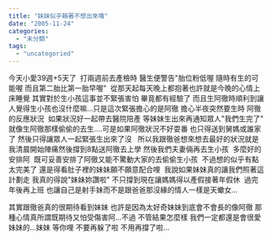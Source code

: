 ```yaml
---
title: "妹妹似乎賴著不想出來嚕"
date: "2005-11-24"
categories: 
  - "未分類"
tags: 
  - "uncategoried"
---
```


今天小愛39週+5天了  打兩週前去產檢時 醫生便警告"胎位粉低喔 隨時有生的可能喔 而且第二胎比第一胎早喔"  從那天起每天晚上都抱著也許就是今晚的心情上床睡覺 其實對於生小孩這事並不緊張害怕 畢竟都有經驗了 而且生阿徹時順利到讓人覺得生小孩也沒什麼嘛...只是這次緊張擔心的是阿徹 擔心半夜突然要生時 阿徹的反應狀況  如果狀況好一起帶去醫院陪產 等妹妹生出來再通知眾人"我們生完了" 就像生阿徹那樣偷偷的去生....可是如果阿徹狀況不好耍番 也只得送到舅媽或誰家了 然後只得讓眾人一起緊張生出來了沒   所以我跟徹爸想來想去最好的狀況就是  我清晨開始陣痛然後撐到8點送阿徹去上學 然後我們夫妻倆再去生小孩  多麼好的安排阿  既可妥善安排了阿徹又能不驚動大家的去偷偷生小孩  不過想的似乎有點太完美了 還是得看肚子裡的妹妹願不願意配合哩  我說如果妹妹真的讓我們照著這計劃走 我真的得說"妹妹妳讚啦" 不只撐到現在讓媽媽得以產假接著年假休  過完年後再上班 也讓自己是射手妹而不是跟爸爸那沒緣的情人一樣是天蠍女...

其實跟徹爸真的很期待看到妹妹 也許是因為太好奇妹妹到底會不會長的像阿徹 那種心情真所謂既期待又怕受傷害阿...不過 不管結果怎麼樣 我們一定都還是會很愛妹妹的...妹妹 等你哩 不要再躲了啦 不用再撐了啦...
